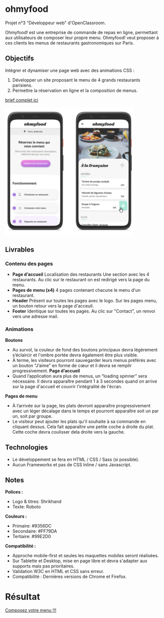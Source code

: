 # ohmyfood

Projet n°3 "Développeur web" d'OpenClassroom.

Ohmyfood! est une entreprise de commande de repas en ligne, permettant aux utilisateurs de composer leur propre menu.
Ohmyfood! veut proposer à ces clients les menus de restaurants gastronomiques sur Paris.

## Objectifs

Intégrer et dynamiser une page web avec des animations CSS :

1. Développer un site proposant le menu de 4 grands restaurants parisiens.
2. Permettre la réservation en ligne et la composition de menus.

[brief complet ici](https://s3-eu-west-1.amazonaws.com/course.oc-static.com/projects/DW_P3/Brief%20cre%CC%81atif%20-%20Ohmyfood!.pdf)

![screenshot du projet](./Public/src/images/screenshot.png)

## Livrables

### Contenu des pages

- **Page d’accueil**
  Localisation des restaurants
  Une section avec les 4 restaurants.
  Au clic sur le restaurant on est redirigé vers la page du menu.
- **Pages de menu (x4)**
  4 pages contenant chacune le menu d'un restaurant.
- **Header**
  Présent sur toutes les pages avec le logo.
  Sur les pages menu, un bouton retour vers la page d'acceuil.
- **Footer**
  Identique sur toutes les pages.
  Au clic sur "Contact", un renvoi vers une adresse mail.

### Animations

**Boutons**

- Au survol, la couleur de fond des boutons principaux devra légèrement s’éclaircir et l'ombre portée devra également être plus visible.
- À terme, les visiteurs pourront sauvegarder leurs menus préférés avec un bouton "J’aime" en forme de cœur et il devra se remplir progressivement.
  **Page d’accueil**
- Quand l’application aura plus de menus, un “loading spinner” sera nécessaire. Il devra apparaître pendant 1 à 3 secondes quand on arrive sur la page d'accueil et couvrir l'intégralité de l'écran.

**Pages de menu**

- À l’arrivée sur la page, les plats devront apparaître progressivement avec un léger décalage dans le temps et pourront apparaître soit un par un, soit par groupe.
- Le visiteur peut ajouter les plats qu'il souhaite à sa commande en cliquant dessus. Cela fait apparaître une petite coche à droite du plat. Cette coche devra coulisser dela droite vers la gauche.

## Technologies

- Le développement se fera en HTML / CSS / Sass (si possible).
- Aucun Frameworks et pas de CSS Inline / sans Javascript.

## Notes

**Polices :**

- Logo & titres: Shrikhand
- Texte: Roboto

**Couleurs :**

- Primaire: #9356DC
- Secondaire: #FF79DA
- Tertiaire: #99E2D0

**Compatibilité :**

- Approche mobile-first et seules les maquettes mobiles seront réalisées.
- Sur Tablette et Desktop, mise en page libre et devra s'adapter aux supports mais pas prioritaires.
- Validation W3C en HTML et CSS sans erreur.
- Compatibilité : Dernières versions de Chrome et Firefox.

# Résultat

[Composez votre menu !!!](https://fredtams79.github.io/FredTamarelle_3_22022021/)
